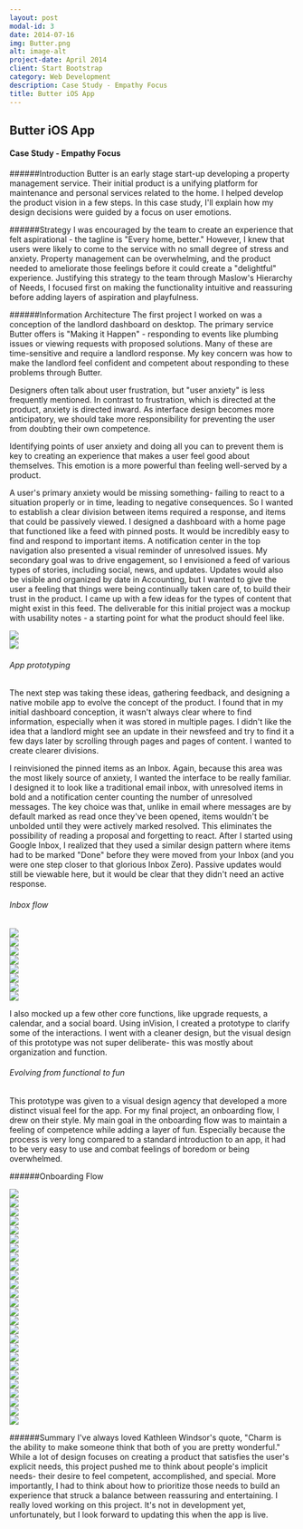 ```yaml
---
layout: post
modal-id: 3
date: 2014-07-16
img: Butter.png
alt: image-alt
project-date: April 2014
client: Start Bootstrap
category: Web Development
description: Case Study - Empathy Focus 
title: Butter iOS App
---
```


## Butter iOS App
#### Case Study - Empathy Focus

######Introduction
Butter is an early stage start-up developing a property management service. Their initial product is a unifying platform for maintenance and personal services related to the home. I helped develop the product vision in a few steps. In this case study, I'll explain how my design decisions were guided by a focus on user emotions.

######Strategy
 I was encouraged by the team to create an experience that felt aspirational - the tagline is "Every home, better." However, I knew that users were likely to come to the service with no small degree of stress and anxiety. Property management can be overwhelming, and the product needed to ameliorate those feelings before it could create a "delightful" experience. Justifying this strategy to the team through Maslow's Hierarchy of Needs, I focused first on making the functionality intuitive and reassuring before adding layers of aspiration and playfulness. 

######Information Architecture
The first project I worked on was a conception of the landlord dashboard on desktop. The primary service Butter offers is "Making it Happen" - responding to events like plumbing issues or viewing requests with proposed solutions. Many of these are time-sensitive and require a landlord response. My key concern was how to make the landlord feel confident and competent about responding to these problems through Butter.

Designers often talk about user frustration, but "user anxiety" is less frequently mentioned. In contrast to frustration, which is directed at the product, anxiety is directed inward. As interface design becomes more anticipatory, we should take more responsibility for preventing the user from doubting their own competence.

Identifying points of user anxiety and doing all you can to prevent them is key to creating an experience that makes a user feel good about themselves. This emotion is a more powerful than feeling well-served by a product.

A user's primary anxiety would be missing something- failing to react to a situation properly or in time, leading to negative consequences. So I wanted to establish a clear division between items required a response, and items that could be passively viewed. I designed a dashboard with a home page that functioned like a feed with pinned posts. It would be incredibly easy to find and respond to important items. A notification center in the top navigation also presented a visual reminder of unresolved issues. 
My secondary goal was to drive engagement, so I envisioned a feed of various types of stories, including social, news, and updates. Updates would also be visible and organized by date in Accounting, but I wanted to give the user a feeling that things were being continually taken care of, to build their trust in the product. I came up with a few ideas for the types of content that might exist in this feed.
The deliverable for this initial project was a mockup with usability notes - a starting point for what the product should feel like. 
<div class="row">
<div class="col-md-8 col-md-push-2"><img class="border" src="{{site.baseurl}}/img/portfolio/Butter/butter-dashboard.png"/></div>
<div class="col-md-8 col-md-push-2"><img class="border" src="{{site.baseurl}}/img/portfolio/Butter/butter-dashboard-comments.png"/></div>
</div>

###### App prototyping
The next step was taking these ideas, gathering feedback, and designing a native mobile app to evolve the concept of the product. I found that in my initial dashboard conception, it wasn't always clear where to find information, especially when it was stored in multiple pages. I didn't like the idea that a landlord might see an update in their newsfeed and try to find it a few days later by scrolling through pages and pages of content. I wanted to create clearer divisions. 

I reinvisioned the pinned items as an Inbox. Again, because this area was the most likely source of anxiety, I wanted the interface to be really familiar. I designed it to look like a traditional email inbox, with unresolved items in bold and a notification center counting the number of unresolved messages. The key choice was that, unlike in email where messages are by default marked as read once they've been opened, items wouldn't be unbolded until they were actively marked resolved. This eliminates the possibility of reading a proposal and forgetting to react. After I started using Google Inbox, I realized that they used a similar design pattern where items had to be marked "Done" before they were moved from your Inbox (and you were one step closer to that glorious Inbox Zero). Passive updates would still be viewable here, but it would be clear that they didn't need an active response.

###### Inbox flow
<div class="row visualizations">
	<div class="col-md-3 col-sm-4"><img class="border" src="{{site.baseurl}}/img/portfolio/Butter/Prototype/Inbox.png"></div>
	<div class="col-md-3 col-sm-4"><img class="border" src="{{site.baseurl}}/img/portfolio/Butter/Prototype/Proposal.png"></div>
	<div class="col-md-3 col-sm-4"><img class="border" src="{{site.baseurl}}/img/portfolio/Butter/Prototype/Proposal-Item-Removed.png"></div>
	<div class="col-md-3 col-sm-4"><img class="border" src="{{site.baseurl}}/img/portfolio/Butter/Prototype/Proposal-add-recipe.png"></div>
	<div class="col-md-3 col-sm-4"><img class="border" src="{{site.baseurl}}/img/portfolio/Butter/Prototype/Proposal-recipe-added.png"></div>
	<div class="col-md-3 col-sm-4"><img class="border" src="{{site.baseurl}}/img/portfolio/Butter/Prototype/Make-it-happen-confirmation.png"></div>
	<div class="col-md-3 col-sm-4"><img class="border" src="{{site.baseurl}}/img/portfolio/Butter/Prototype/Resolved-Inbox.png"></div>
	<div class="col-md-3 col-sm-4"><img class="border" src="{{site.baseurl}}/img/portfolio/Butter/Prototype/Scheduled-proposal.png"></div>

</div>

I also mocked up a few other core functions, like upgrade requests, a calendar, and a social board. Using inVision, I created a prototype to clarify some of the interactions. I went with a cleaner design, but the visual design of this prototype was not super deliberate- this was mostly about organization and function. 

###### Evolving from functional to fun

This prototype was given to a visual design agency that developed a more distinct visual feel for the app. For my final project, an onboarding flow, I drew on their style. My main goal in the onboarding flow was to maintain a feeling of competence while adding a layer of fun. Especially because the process is very long compared to a standard introduction to an app, it had to be very easy to use and combat feelings of boredom or being overwhelmed. 

######Onboarding Flow
<div class="row onboarding visualizations">
<div class="col-md-3 col-sm-4"><img src="{{site.baseurl}}/img/portfolio/Butter/Onboarding/0.png"></div>
<div class="col-md-3 col-sm-4"><img src="{{site.baseurl}}/img/portfolio/Butter/Onboarding/1.png"></div>
<div class="col-md-3 col-sm-4"><img src="{{site.baseurl}}/img/portfolio/Butter/Onboarding/2.png"></div>
<div class="col-md-3 col-sm-4"><img src="{{site.baseurl}}/img/portfolio/Butter/Onboarding/3.png"></div>
<div class="col-md-3 col-sm-4"><img src="{{site.baseurl}}/img/portfolio/Butter/Onboarding/4.png"></div>
<div class="col-md-3 col-sm-4"><img src="{{site.baseurl}}/img/portfolio/Butter/Onboarding/5.png"></div>
<div class="col-md-3 col-sm-4"><img src="{{site.baseurl}}/img/portfolio/Butter/Onboarding/6.png"></div>
<div class="col-md-3 col-sm-4"><img src="{{site.baseurl}}/img/portfolio/Butter/Onboarding/7.png"></div>
<div class="col-md-3 col-sm-4"><img src="{{site.baseurl}}/img/portfolio/Butter/Onboarding/8.png"></div>
<div class="col-md-3 col-sm-4"><img src="{{site.baseurl}}/img/portfolio/Butter/Onboarding/9.png"></div>
<div class="col-md-3 col-sm-4"><img src="{{site.baseurl}}/img/portfolio/Butter/Onboarding/10.png"></div>
<div class="col-md-3 col-sm-4"><img src="{{site.baseurl}}/img/portfolio/Butter/Onboarding/11.png"></div>
<div class="col-md-3 col-sm-4"><img src="{{site.baseurl}}/img/portfolio/Butter/Onboarding/13.png"></div>
<div class="col-md-3 col-sm-4"><img src="{{site.baseurl}}/img/portfolio/Butter/Onboarding/14.png"></div>
<div class="col-md-3 col-sm-4"><img src="{{site.baseurl}}/img/portfolio/Butter/Onboarding/15.png"></div>
<div class="col-md-3 col-sm-4"><img src="{{site.baseurl}}/img/portfolio/Butter/Onboarding/16.png"></div>
<div class="col-md-3 col-sm-4"><img src="{{site.baseurl}}/img/portfolio/Butter/Onboarding/17.png"></div>
<div class="col-md-3 col-sm-4"><img src="{{site.baseurl}}/img/portfolio/Butter/Onboarding/18.png"></div>
<div class="col-md-3 col-sm-4"><img src="{{site.baseurl}}/img/portfolio/Butter/Onboarding/19.png"></div>
<div class="col-md-3 col-sm-4"><img src="{{site.baseurl}}/img/portfolio/Butter/Onboarding/20.png"></div>
<div class="col-md-3 col-sm-4"><img src="{{site.baseurl}}/img/portfolio/Butter/Onboarding/21.png"></div>
<div class="col-md-3 col-sm-4"><img src="{{site.baseurl}}/img/portfolio/Butter/Onboarding/22.png"></div>
<div class="col-md-3 col-sm-4"><img src="{{site.baseurl}}/img/portfolio/Butter/Onboarding/23.png"></div>
<div class="col-md-3 col-sm-4"><img src="{{site.baseurl}}/img/portfolio/Butter/Onboarding/24.png"></div>
<div class="col-md-3 col-sm-4"><img src="{{site.baseurl}}/img/portfolio/Butter/Onboarding/27.png"></div>
<div class="col-md-3 col-sm-4"><img src="{{site.baseurl}}/img/portfolio/Butter/Onboarding/28.png"></div>
</div>

######Summary
I've always loved Kathleen Windsor's quote, "Charm is the ability to make someone think that both of you are pretty wonderful." While a lot of design focuses on creating a product that satisfies the user's explicit needs, this project pushed me to think about people's implicit needs- their desire to feel competent, accomplished, and special. More importantly, I had to think about how to prioritize those needs to build an experience that struck a balance between reassuring and entertaining. I really loved working on this project. It's not in development yet, unfortunately, but I look forward to updating this when the app is live.